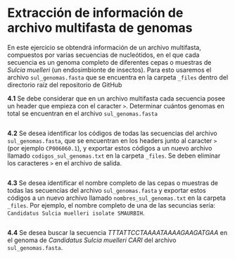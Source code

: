 # Extracción de información de archivo multifasta de genomas   
   
   
En este ejercicio se obtendrá información de un archivo multifasta, compuestos por varias secuencias de nucleótidos, en el que cada secuencia es un genoma completo de diferentes cepas o muestras de *Sulcia muelleri* (un endosimbionte de insectos). Para esto usaremos el archivo `sul_genomas.fasta` que se encuentra en la carpeta `_files` dentro del directorio raíz del repositorio de GitHub   
       
    
**4.1** Se debe considerar que en un archivo multifasta cada secuencia posee un header que empieza con el caracter `>`. Determinar cuántos genomas en total se encuentran en el archivo `sul_genomas.fasta`

```bash

```

**4.2** Se desea identificar los códigos de todas las secuencias del archivo `sul_genomas.fasta`, que se encuentran en los headers junto al caracter `>` (por ejemplo `CP006060.1`), y exportar estos códigos a un nuevo archivo llamado `codigos_sul_genomas.txt` en la carpeta `_files`. Se deben eliminar los caracteres `>` en el archivo de salida. 

```bash

```

**4.3** Se desea identificar el nombre completo de las cepas o muestras de todas las secuencias del archivo `sul_genomas.fasta` y exportar estos códigos a un nuevo archivo llamado `nombres_sul_genomas.txt` en la carpeta `_files`. Por ejemplo, el nombre completo de una de las secuncias sería: `Candidatus Sulcia muelleri isolate SMAURBIH`.

```bash

```

**4.4** Se desea buscar la secuencia *TTTATTCCTAAAATAAAAGAAGATGAA* en el genoma de *Candidatus Sulcia muelleri CARI* del archivo `sul_genomas.fasta`.

```bash

```